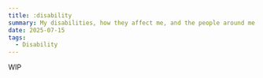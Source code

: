 ```yaml
---
title: :disability
summary: My disabilities, how they affect me, and the people around me. Includes resources for people like me.
date: 2025-07-15
tags:
  - Disability
---
```


WIP